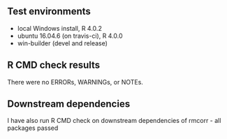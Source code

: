## Test environments
* local Windows install, R 4.0.2
* ubuntu 16.04.6 (on travis-ci), R 4.0.0
* win-builder (devel and release)

## R CMD check results
There were no ERRORs, WARNINGs, or NOTEs. 

## Downstream dependencies
I have also run R CMD check on downstream dependencies of rmcorr - all packages passed

